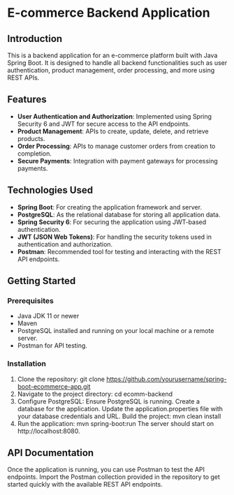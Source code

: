 # E-commerce Backend Application

## Introduction
This is a backend application for an e-commerce platform built with Java Spring Boot. It is designed to handle all backend functionalities such as user authentication, product management, order processing, and more using REST APIs.

## Features
- **User Authentication and Authorization**: Implemented using Spring Security 6 and JWT for secure access to the API endpoints.
- **Product Management**: APIs to create, update, delete, and retrieve products.
- **Order Processing**: APIs to manage customer orders from creation to completion.
- **Secure Payments**: Integration with payment gateways for processing payments.

## Technologies Used
- **Spring Boot**: For creating the application framework and server.
- **PostgreSQL**: As the relational database for storing all application data.
- **Spring Security 6**: For securing the application using JWT-based authentication.
- **JWT (JSON Web Tokens)**: For handling the security tokens used in authentication and authorization.
- **Postman**: Recommended tool for testing and interacting with the REST API endpoints.

## Getting Started

### Prerequisites
- Java JDK 11 or newer
- Maven
- PostgreSQL installed and running on your local machine or a remote server.
- Postman for API testing.

### Installation
1. Clone the repository:
   git clone https://github.com/yourusername/spring-boot-ecommerce-app.git
2. Navigate to the project directory:
   cd ecomm-backend
3. Configure PostgreSQL:
   Ensure PostgreSQL is running.
   Create a database for the application.
   Update the application.properties file with your database credentials and URL.
   Build the project:
   mvn clean install
4. Run the application:
   mvn spring-boot:run
   The server should start on http://localhost:8080.

## API Documentation
Once the application is running, you can use Postman to test the API endpoints. Import the Postman collection provided in the repository to get started quickly with the available REST API endpoints.
